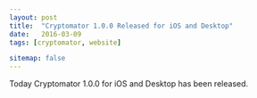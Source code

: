 ```yaml
---
layout: post
title:  "Cryptomator 1.0.0 Released for iOS and Desktop"
date:   2016-03-09
tags: [cryptomator, website]

sitemap: false
---
```

Today Cryptomator 1.0.0 for iOS and Desktop has been released.
